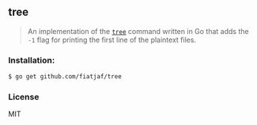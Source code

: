 tree
---
> An implementation of the [`tree`](http://mama.indstate.edu/users/ice/tree/) command written in Go that adds the `-1` flag for printing the first line of the plaintext files.

### Installation:
```sh
$ go get github.com/fiatjaf/tree
```

### License
MIT

